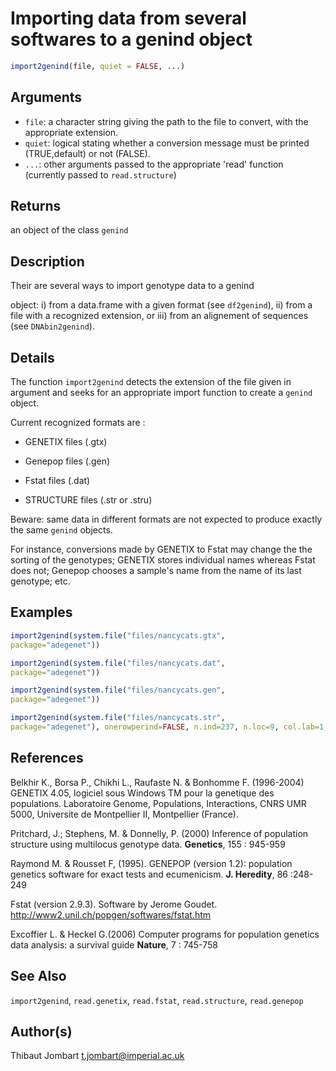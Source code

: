 # Importing data from several softwares to a genind object

```r
import2genind(file, quiet = FALSE, ...)
```

## Arguments

- `file`: a character string giving the path to the file to convert, with the appropriate extension.
- `quiet`: logical stating whether a conversion message must be printed (TRUE,default) or not (FALSE).
- ``...``: other arguments passed to the appropriate 'read' function (currently passed to `read.structure`)

## Returns

an object of the class `genind`

## Description

Their are several ways to import genotype data to a genind

object: i) from a data.frame with a given format (see `df2genind`), ii) from a file with a recognized extension, or iii) from an alignement of sequences (see `DNAbin2genind`).

## Details

The function `import2genind` detects the extension of the file given in argument and seeks for an appropriate import function to create a `genind` object.

Current recognized formats are :

- GENETIX files (.gtx)

- Genepop files (.gen)

- Fstat files (.dat)

- STRUCTURE files (.str or .stru)

Beware: same data in different formats are not expected to produce exactly the same `genind` objects.

For instance, conversions made by GENETIX to Fstat may change the the sorting of the genotypes; GENETIX stores individual names whereas Fstat does not; Genepop chooses a sample's name from the name of its last genotype; etc.

## Examples

```r
import2genind(system.file("files/nancycats.gtx",
package="adegenet"))

import2genind(system.file("files/nancycats.dat",
package="adegenet"))

import2genind(system.file("files/nancycats.gen",
package="adegenet"))

import2genind(system.file("files/nancycats.str",
package="adegenet"), onerowperind=FALSE, n.ind=237, n.loc=9, col.lab=1, col.pop=2, ask=FALSE)
```

## References

Belkhir K., Borsa P., Chikhi L., Raufaste N. & Bonhomme F. (1996-2004) GENETIX 4.05, logiciel sous Windows TM pour la genetique des populations. Laboratoire Genome, Populations, Interactions, CNRS UMR 5000, Universite de Montpellier II, Montpellier (France).

Pritchard, J.; Stephens, M. & Donnelly, P. (2000) Inference of population structure using multilocus genotype data. **Genetics**, 155 : 945-959

Raymond M. & Rousset F, (1995). GENEPOP (version 1.2): population genetics software for exact tests and ecumenicism. **J. Heredity**, 86 :248-249

Fstat (version 2.9.3). Software by Jerome Goudet. http://www2.unil.ch/popgen/softwares/fstat.htm

Excoffier L. & Heckel G.(2006) Computer programs for population genetics data analysis: a survival guide **Nature**, 7 : 745-758

## See Also

`import2genind`, `read.genetix`, `read.fstat`, `read.structure`, `read.genepop`

## Author(s)

Thibaut Jombart t.jombart@imperial.ac.uk



